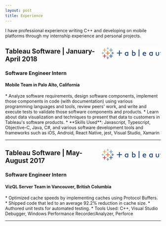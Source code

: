 ```yaml
---
layout: post
title: Experience
---
```


I have professional experience writing C++ and developing on mobile platforms through my internship experience and personal projects.


<p style="float: right;"><img src="../public/tableau.png" height="39px" width="192px"></p>
<h2>Tableau Software | January-April 2018</h2>
<h3>Software Engineer Intern</h3>
<h4>Mobile Team in Palo Alto, California</h4>
* Analyze software requirements, design software components, implement those components in code (with documentation) using various programming languages and tools, review peers' work, and write and execute tests to validate those software components and products. 
* Learn about data visualization and techniques to present that data to customers in Tableau's software products.
* **Skills Used**: Javascript, Typescript, Objective-C, Java, C#, and various software development tools and frameworks such as iOS, Android, React Native, jest, Visual Studio, Xamarin
<hr style="clear:both;">

<p style="float: right;"><img src="../public/tableau.png" height="39px" width="192px"></p>
<h2>Tableau Software | May-August 2017</h2>
<h3>Software Engineer Intern</h3>
<h4>VizQL Server Team in Vancouver, British Columbia</h4>
* Optimized cache speeds by implementing caches using Protocol Buffers.
* Shipped code that led to an average 92.2% reduction in cache size.    
* Authored unit tests for automated testing.
* Tools Used: C++, Visual Studio Debugger, Windows Performance Recorder/Analyzer, Perforce
<hr style="clear:both;">
